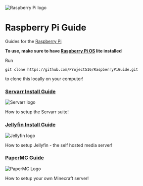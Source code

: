 ![Raspberry Pi logo](https://upload.wikimedia.org/wikipedia/en/c/cb/Raspberry_Pi_Logo.svg)

# Raspberry Pi Guide

Guides for the [Raspberry Pi](https://raspberrypi.com/)

__To use, make sure to have [Raspberry Pi OS](https://www.raspberrypi.com/software/operating-systems/) lite installed__

Run

`git clone https://github.com/Project516/RaspberryPiGuide.git`

to clone this locally on your computer!

### [Servarr Install Guide](servarr.md)
![Servarr logo](https://avatars.githubusercontent.com/u/57051827?s=200&v=4)

How to setup the Servarr suite!

### [Jellyfin Install Guide](jellyfin.md)
![Jellyfin logo](https://avatars.githubusercontent.com/u/45698031?s=200&v=4)

How to setup Jellyfin - the self hosted media server!

### [PaperMC Guide](papermc.md)
![PaperMC Logo](https://avatars.githubusercontent.com/u/7608950?s=200&v=4)

How to setup your own Minecraft server!
